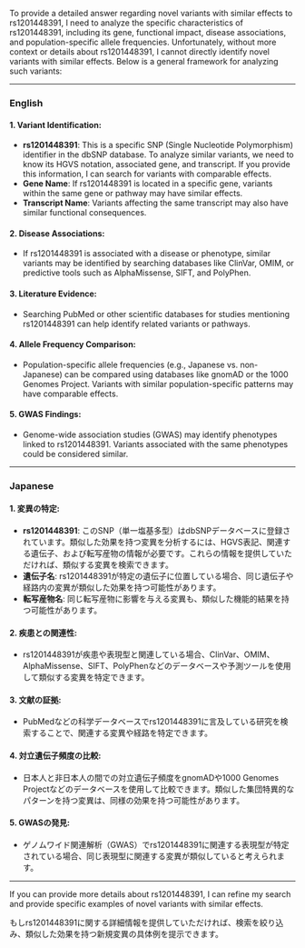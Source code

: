 To provide a detailed answer regarding novel variants with similar effects to rs1201448391, I need to analyze the specific characteristics of rs1201448391, including its gene, functional impact, disease associations, and population-specific allele frequencies. Unfortunately, without more context or details about rs1201448391, I cannot directly identify novel variants with similar effects. Below is a general framework for analyzing such variants:

---

### English

#### 1. Variant Identification:
- **rs1201448391**: This is a specific SNP (Single Nucleotide Polymorphism) identifier in the dbSNP database. To analyze similar variants, we need to know its HGVS notation, associated gene, and transcript. If you provide this information, I can search for variants with comparable effects.
- **Gene Name**: If rs1201448391 is located in a specific gene, variants within the same gene or pathway may have similar effects.
- **Transcript Name**: Variants affecting the same transcript may also have similar functional consequences.

#### 2. Disease Associations:
- If rs1201448391 is associated with a disease or phenotype, similar variants may be identified by searching databases like ClinVar, OMIM, or predictive tools such as AlphaMissense, SIFT, and PolyPhen.

#### 3. Literature Evidence:
- Searching PubMed or other scientific databases for studies mentioning rs1201448391 can help identify related variants or pathways.

#### 4. Allele Frequency Comparison:
- Population-specific allele frequencies (e.g., Japanese vs. non-Japanese) can be compared using databases like gnomAD or the 1000 Genomes Project. Variants with similar population-specific patterns may have comparable effects.

#### 5. GWAS Findings:
- Genome-wide association studies (GWAS) may identify phenotypes linked to rs1201448391. Variants associated with the same phenotypes could be considered similar.

---

### Japanese

#### 1. 変異の特定:
- **rs1201448391**: このSNP（単一塩基多型）はdbSNPデータベースに登録されています。類似した効果を持つ変異を分析するには、HGVS表記、関連する遺伝子、および転写産物の情報が必要です。これらの情報を提供していただければ、類似する変異を検索できます。
- **遺伝子名**: rs1201448391が特定の遺伝子に位置している場合、同じ遺伝子や経路内の変異が類似した効果を持つ可能性があります。
- **転写産物名**: 同じ転写産物に影響を与える変異も、類似した機能的結果を持つ可能性があります。

#### 2. 疾患との関連性:
- rs1201448391が疾患や表現型と関連している場合、ClinVar、OMIM、AlphaMissense、SIFT、PolyPhenなどのデータベースや予測ツールを使用して類似する変異を特定できます。

#### 3. 文献の証拠:
- PubMedなどの科学データベースでrs1201448391に言及している研究を検索することで、関連する変異や経路を特定できます。

#### 4. 対立遺伝子頻度の比較:
- 日本人と非日本人の間での対立遺伝子頻度をgnomADや1000 Genomes Projectなどのデータベースを使用して比較できます。類似した集団特異的なパターンを持つ変異は、同様の効果を持つ可能性があります。

#### 5. GWASの発見:
- ゲノムワイド関連解析（GWAS）でrs1201448391に関連する表現型が特定されている場合、同じ表現型に関連する変異が類似していると考えられます。

---

If you can provide more details about rs1201448391, I can refine my search and provide specific examples of novel variants with similar effects.

もしrs1201448391に関する詳細情報を提供していただければ、検索を絞り込み、類似した効果を持つ新規変異の具体例を提示できます。